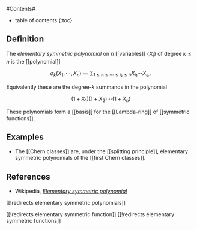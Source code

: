 
#Contents#
* table of contents
{:toc}

## Definition

The _elementary symmetric polynomial_ on $n$ [[variables]] $\{X_i\}$ of degree $k \leq n$ is the [[polynomial]]

$$
  \sigma_k(X_1, \cdots, X_n)
  \coloneqq
  \sum_{1 \leq i_1 \leq \cdots \leq i_k \leq n}
  X_{i_1} \cdots X_{i_k}
  \,.
$$

Equivalently these are the degree-$k$ summands in the polynomial

$$
  (1+X_1)(1+X_2) \cdots (1+X_n)
$$

These polynomials form a [[basis]] for the [[Lambda-ring]] of [[symmetric functions]].

## Examples

* The [[Chern classes]] are, under the [[splitting principle]], elementary symmetric polynomials of the [[first Chern classes]].

## References

* Wikipedia, _[Elementary symmetric polynomial](https://en.wikipedia.org/wiki/Elementary_symmetric_polynomial)_

[[!redirects elementary symmetric polynomials]]

[[!redirects elementary symmetric function]]
[[!redirects elementary symmetric functions]]